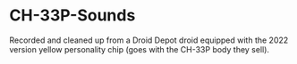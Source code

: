 # CH-33P-Sounds

Recorded and cleaned up from a Droid Depot droid equipped with the 2022 version yellow personality chip (goes with the CH-33P body they sell).
